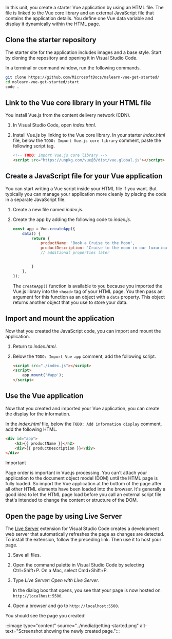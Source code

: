 In this unit, you create a starter Vue application by using an HTML file. The file is linked to the Vue core library and an external JavaScript file that contains the application details. You define one Vue data variable and display it dynamically within the HTML page.

## Clone the starter repository

The starter site for the application includes images and a base style. Start by cloning the repository and opening it in Visual Studio Code.

In a terminal or command window, run the following commands.

```bash
git clone https://github.com/MicrosoftDocs/mslearn-vue-get-started/
cd mslearn-vue-get-started/start
code .
```

## Link to the Vue core library in your HTML file

You install Vue.js from the content delivery network (CDN).

1. In Visual Studio Code, open *index.html*.
1. Install Vue.js by linking to the Vue core library. In your starter *index.html* file, below the `TODO: Import Vue.js core library` comment, paste the following script tag.

    ```html
    <!-- TODO: Import Vue.js core library -->
    <script src="https://unpkg.com/vue@3/dist/vue.global.js"></script>
    ```

## Create a JavaScript file for your Vue application

You can start writing a Vue script inside your HTML file if you want. But typically you can manage your application more cleanly by placing the code in a separate JavaScript file.

1. Create a new file named *index.js*.
1. Create the app by adding the following code to *index.js*.

    ```javascript
    const app = Vue.createApp({
        data() {
            return {
                productName: 'Book a Cruise to the Moon',
                productDescription: 'Cruise to the moon in our luxurious shuttle. Watch the astronauts working outside the International Space Station.',
                // additional properties later


            }
        },
    });
    ```

    The `createApp()` function is available to you because you imported the Vue.js library into the `<head>` tag of your HTML page. You then pass an argument for this function as an object with a `data` property. This object returns another object that you use to store your data.

## Import and mount the application

Now that you created the JavaScript code, you can import and mount the application.

1. Return to *index.html*.
1. Below the `TODO: Import Vue app` comment, add the following script.

    ```html
    <script src="./index.js"></script>
    <script>
        app.mount('#app');
    </script>
    ```

## Use the Vue application

Now that you created and imported your Vue application, you can create the display for the information.

In the *index.html* file, below the `TODO: Add information display` comment, add the following HTML.

```html
<div id="app">
    <h2>{{ productName }}</h2>
    <div>{{ productDescription }}</div>
</div>
```

> [!IMPORTANT]
> Page order is important in Vue.js processing. You can't attach your application to the document object model (DOM) until the HTML page is fully loaded. So import the Vue application at the bottom of the page after all other HTML elements have been loaded into the browser. It's generally a good idea to let the HTML page load before you call an external script file that's intended to change the content or structure of the DOM.

## Open the page by using Live Server

The [Live Server](https://marketplace.visualstudio.com/items?itemName=ritwickdey.LiveServer&azure-portal=true) extension for Visual Studio Code creates a development web server that automatically refreshes the page as changes are detected. To install the extension, follow the preceding link. Then use it to host your page.

1. Save all files.
1. Open the command palette in Visual Studio Code by selecting Ctrl+Shift+P. On a Mac, select Cmd+Shift+P.
1. Type *Live Server: Open with Live Server*.

    In the dialog box that opens, you see that your page is now hosted on `http://localhost:5500`.

1. Open a browser and go to `http://localhost:5500`.

You should see the page you created!

:::image type="content" source="../media/getting-started.png" alt-text="Screenshot showing the newly created page.":::